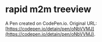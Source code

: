 # rapid m2m treeview

A Pen created on CodePen.io. Original URL: [https://codepen.io/detain/pen/oNbVVMJ](https://codepen.io/detain/pen/oNbVVMJ).



